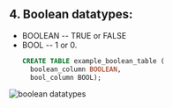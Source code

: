 ## 4. Boolean datatypes:

- BOOLEAN -- TRUE or FALSE
- BOOL -- 1 or 0.
  ```sql
  CREATE TABLE example_boolean_table (
    boolean_column BOOLEAN,
    bool_column BOOL);
  ```

![boolean datatypes](https://github.com/Techwiz-Laraib/ultimate-mysql-bootcamp/assets/159939710/840efca1-6b90-4cea-bc38-3a8fd7cd08e7)
